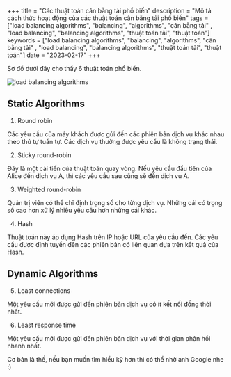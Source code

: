 +++
title = "Các thuật toán cân bằng tải phổ biến"
description = "Mô tả cách thức hoạt động của các thuật toán cân bằng tải phổ biến"
tags = ["load balancing algorithms", "balancing", "algorithms", "cân bằng tải"
, "load balancing", "balancing algorithms", "thuật toán tải", "thuật toán"]
keywords = ["load balancing algorithms", "balancing", "algorithms", "cân bằng tải"
, "load balancing", "balancing algorithms", "thuật toán tải", "thuật toán"]
date = "2023-02-17"
+++

Sơ đồ dưới đây cho thấy 6 thuật toán phổ biến.

![load balancing algorithms](/images/load-balancing.png)


## Static Algorithms

1. Round robin

Các yêu cầu của máy khách được gửi đến các phiên bản dịch vụ khác nhau theo thứ tự tuần tự. Các dịch vụ thường được yêu cầu là không trạng thái.

2. Sticky round-robin

Đây là một cải tiến của thuật toán quay vòng. Nếu yêu cầu đầu tiên của Alice đến dịch vụ A, thì các yêu cầu sau cũng sẽ đến dịch vụ A.

3. Weighted round-robin

Quản trị viên có thể chỉ định trọng số cho từng dịch vụ. Những cái có trọng số cao hơn xử lý nhiều yêu cầu hơn những cái khác.

4. Hash

Thuật toán này áp dụng Hash trên IP hoặc URL của yêu cầu đến. Các yêu cầu được định tuyến đến các phiên bản có liên quan dựa trên kết quả của Hash.

## Dynamic Algorithms

5. Least connections

Một yêu cầu mới được gửi đến phiên bản dịch vụ có ít kết nối đồng thời nhất.

6. Least response time

Một yêu cầu mới được gửi đến phiên bản dịch vụ với thời gian phản hồi nhanh nhất.

Cơ bản là thế, nếu bạn muốn tìm hiểu kỹ hơn thì có thể nhờ anh Google nhe :)
